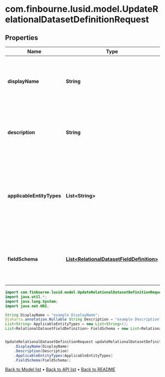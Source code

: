 # com.finbourne.lusid.model.UpdateRelationalDatasetDefinitionRequest

## Properties

Name | Type | Description | Notes
------------ | ------------- | ------------- | -------------
**displayName** | **String** | A user-friendly display name for the relational dataset definition. | [default to String]
**description** | **String** | A detailed description of the relational dataset definition and its purpose. | [optional] [default to String]
**applicableEntityTypes** | **List&lt;String&gt;** | The types of entities this relational dataset definition can be applied to (e.g. Instrument, Portfolio, etc.). | [default to List<String>]
**fieldSchema** | [**List&lt;RelationalDatasetFieldDefinition&gt;**](RelationalDatasetFieldDefinition.md) | The schema defining the structure and data types of the relational dataset. | [default to List<RelationalDatasetFieldDefinition>]

```java
import com.finbourne.lusid.model.UpdateRelationalDatasetDefinitionRequest;
import java.util.*;
import java.lang.System;
import java.net.URI;

String DisplayName = "example DisplayName";
@jakarta.annotation.Nullable String Description = "example Description";
List<String> ApplicableEntityTypes = new List<String>();
List<RelationalDatasetFieldDefinition> FieldSchema = new List<RelationalDatasetFieldDefinition>();


UpdateRelationalDatasetDefinitionRequest updateRelationalDatasetDefinitionRequestInstance = new UpdateRelationalDatasetDefinitionRequest()
    .DisplayName(DisplayName)
    .Description(Description)
    .ApplicableEntityTypes(ApplicableEntityTypes)
    .FieldSchema(FieldSchema);
```


[Back to Model list](../README.md#documentation-for-models) &#8226; [Back to API list](../README.md#documentation-for-api-endpoints) &#8226; [Back to README](../README.md)
